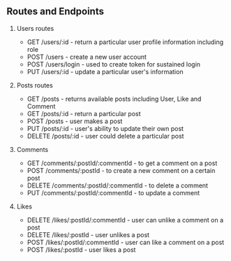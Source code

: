 ## Routes and Endpoints

1. Users routes
   * GET /users/:id - return a particular user profile information including role
   * POST /users - create a new user account
   * POST /users/login - used to create token for sustained login
   * PUT /users/:id - update a particular user's information

2. Posts routes
   * GET /posts - returns available posts including User, Like and Comment
   * GET /posts/:id - return a particular post
   * POST /posts - user makes a post
   * PUT /posts/:id - user's ability to update their own post
   * DELETE /posts/:id - user could delete a particular post

3. Comments
   * GET /comments/:postId/:commentId - to get a comment on a post
   * POST /comments/:postId - to create a new comment on a certain post
   * DELETE /comments/:postId/:commentId - to delete a comment
   * PUT /comments/:postId/:commentId - to update a comment

4. Likes
   * DELETE /likes/:postId/:commentId - user can unlike a comment on a post
   * DELETE /likes/:postId - user unlikes a post
   * POST /likes/:postId/:commentId - user can like a comment on a post
   * POST /likes/:postId - user likes a post
